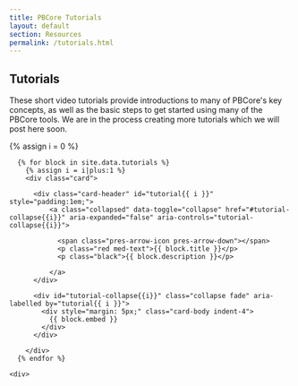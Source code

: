 ```yaml
---
title: PBCore Tutorials
layout: default
section: Resources
permalink: /tutorials.html
---
```


<h2 class="red title">Tutorials</h2>
<p>These short video tutorials provide introductions to many of PBCore's key concepts, as well as the basic steps to get started using many of the PBCore tools. We are in the process creating more tutorials which we will post here soon.</p>
{% assign i = 0 %}
<div class="row">
  <div class="col-10 mx-auto">
    <div class="accordion" id="tutorial-accordion">

      {% for block in site.data.tutorials %}
        {% assign i = i|plus:1 %}
        <div class="card">

          <div class="card-header" id="tutorial{{ i }}" style="padding:1em;">
              <a class="collapsed" data-toggle="collapse" href="#tutorial-collapse{{i}}" aria-expanded="false" aria-controls="tutorial-collapse{{i}}">

                <span class="pres-arrow-icon pres-arrow-down"></span>
                <p class="red med-text">{{ block.title }}</p>
                <p class="black">{{ block.description }}</p>

              </a>
          </div>

          <div id="tutorial-collapse{{i}}" class="collapse fade" aria-labelled by="tutorial{{ i }}">
            <div style="margin: 5px;" class="card-body indent-4">
              {{ block.embed }}
            </div>
          </div>

        </div>
      {% endfor %}

    <div>
  </div>
</div>
